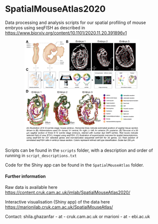 # SpatialMouseAtlas2020

Data processing and analysis scripts for our spatial profiling of mouse embryos using seqFISH as described in https://www.biorxiv.org/content/10.1101/2020.11.20.391896v1

<center> <img src="SpatialMouseAtlas/Figure1.png" width="75%" /> </center> 

Scripts can be found in the `scripts` folder, with a description and order of running in `script_descriptions.txt`

Code for the Shiny app can be found in the `SpatialMouseAtlas` folder.

#### Further information

Raw data is available here https://content.cruk.cam.ac.uk/jmlab/SpatialMouseAtlas2020/

Interactive visualisation (Shiny app) of the data here https://marionilab.cruk.cam.ac.uk/SpatialMouseAtlas/

Contact: shila.ghazanfar - at - cruk.cam.ac.uk or marioni - at - ebi.ac.uk